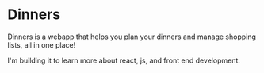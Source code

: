 # Dinners

Dinners is a webapp that helps you plan your dinners and manage shopping lists, all in one place!

I'm building it to learn more about react, js, and front end development.
